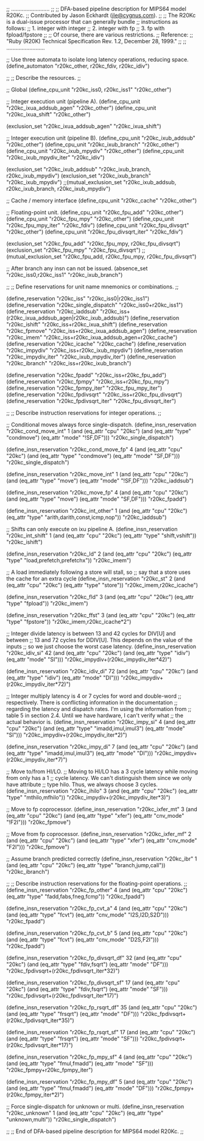 ;; .........................
;;
;; DFA-based pipeline description for MIPS64 model R20Kc.
;; Contributed by Jason Eckhardt (jle@cygnus.com).
;;
;; The R20Kc is a dual-issue processor that can generally bundle
;; instructions as follows:
;;   1. integer with integer
;;   2. integer with fp
;;   3. fp with fpload/fpstore 
;;
;; Of course, there are various restrictions.
;; Reference:
;;   "Ruby (R20K) Technical Specification Rev. 1.2, December 28, 1999."
;;
;; .........................

;; Use three automata to isolate long latency operations, reducing space.
(define_automaton "r20kc_other, r20kc_fdiv, r20kc_idiv")

;;
;; Describe the resources.
;;

;; Global
(define_cpu_unit "r20kc_iss0, r20kc_iss1" "r20kc_other")

;; Integer execution unit (pipeline A).
(define_cpu_unit "r20kc_ixua_addsub_agen" "r20kc_other")
(define_cpu_unit "r20kc_ixua_shift"       "r20kc_other")

(exclusion_set "r20kc_ixua_addsub_agen" "r20kc_ixua_shift")

;; Integer execution unit (pipeline B).
(define_cpu_unit "r20kc_ixub_addsub"      "r20kc_other")
(define_cpu_unit "r20kc_ixub_branch"      "r20kc_other")
(define_cpu_unit "r20kc_ixub_mpydiv"      "r20kc_other")
(define_cpu_unit "r20kc_ixub_mpydiv_iter" "r20kc_idiv")

(exclusion_set "r20kc_ixub_addsub" "r20kc_ixub_branch, r20kc_ixub_mpydiv")
(exclusion_set "r20kc_ixub_branch" "r20kc_ixub_mpydiv")
;;(mutual_exclusion_set "r20kc_ixub_addsub, r20kc_ixub_branch, r20kc_ixub_mpydiv")

;; Cache / memory interface
(define_cpu_unit "r20kc_cache" 	    "r20kc_other")

;; Floating-point unit.
(define_cpu_unit "r20kc_fpu_add"          "r20kc_other")
(define_cpu_unit "r20kc_fpu_mpy"          "r20kc_other")
(define_cpu_unit "r20kc_fpu_mpy_iter"     "r20kc_fdiv")
(define_cpu_unit "r20kc_fpu_divsqrt"      "r20kc_other")
(define_cpu_unit "r20kc_fpu_divsqrt_iter" "r20kc_fdiv")

(exclusion_set "r20kc_fpu_add" "r20kc_fpu_mpy, r20kc_fpu_divsqrt")
(exclusion_set "r20kc_fpu_mpy" "r20kc_fpu_divsqrt")
;;(mutual_exclusion_set "r20kc_fpu_add, r20kc_fpu_mpy, r20kc_fpu_divsqrt")

;; After branch any insn can not be issued.
(absence_set "r20kc_iss0,r20kc_iss1" "r20kc_ixub_branch")

;;
;; Define reservations for unit name mnemonics or combinations.
;;

(define_reservation "r20kc_iss"             "r20kc_iss0|r20kc_iss1")
(define_reservation "r20kc_single_dispatch" "r20kc_iss0+r20kc_iss1")
(define_reservation "r20kc_iaddsub"         "r20kc_iss+(r20kc_ixua_addsub_agen|r20kc_ixub_addsub)")
(define_reservation "r20kc_ishift"          "r20kc_iss+r20kc_ixua_shift")
(define_reservation "r20kc_fpmove"          "r20kc_iss+r20kc_ixua_addsub_agen")
(define_reservation "r20kc_imem"            "r20kc_iss+r20kc_ixua_addsub_agen+r20kc_cache")
(define_reservation "r20kc_icache"          "r20kc_cache")
(define_reservation "r20kc_impydiv"         "r20kc_iss+r20kc_ixub_mpydiv")
(define_reservation "r20kc_impydiv_iter"    "r20kc_ixub_mpydiv_iter")
(define_reservation "r20kc_ibranch"         "r20kc_iss+r20kc_ixub_branch")

(define_reservation "r20kc_fpadd"           "r20kc_iss+r20kc_fpu_add")
(define_reservation "r20kc_fpmpy"           "r20kc_iss+r20kc_fpu_mpy")
(define_reservation "r20kc_fpmpy_iter"      "r20kc_fpu_mpy_iter")
(define_reservation "r20kc_fpdivsqrt"       "r20kc_iss+r20kc_fpu_divsqrt")
(define_reservation "r20kc_fpdivsqrt_iter"  "r20kc_fpu_divsqrt_iter")

;;
;; Describe instruction reservations for integer operations.
;;

;; Conditional moves always force single-dispatch.
(define_insn_reservation "r20kc_cond_move_int" 1 
                         (and (eq_attr "cpu" "20kc")
			      (and (eq_attr "type" "condmove")
				   (eq_attr "mode" "!SF,DF")))
			 "r20kc_single_dispatch")

(define_insn_reservation "r20kc_cond_move_fp" 4 
                         (and (eq_attr "cpu" "20kc")
			      (and (eq_attr "type" "condmove")
				   (eq_attr "mode" "SF,DF")))
			 "r20kc_single_dispatch")

(define_insn_reservation "r20kc_move_int" 1
                         (and (eq_attr "cpu" "20kc")
			      (and (eq_attr "type" "move")
				   (eq_attr "mode" "!SF,DF")))
			 "r20kc_iaddsub")

(define_insn_reservation "r20kc_move_fp" 4
                         (and (eq_attr "cpu" "20kc")
			      (and (eq_attr "type" "move")
				   (eq_attr "mode" "SF,DF")))
			 "r20kc_fpadd")

(define_insn_reservation "r20kc_int_other" 1
                          (and (eq_attr "cpu" "20kc")
			       (eq_attr "type" "arith,darith,const,icmp,nop"))
			  "r20kc_iaddsub")

;; Shifts can only execute on ixu pipeline A.
(define_insn_reservation "r20kc_int_shift" 1
                          (and (eq_attr "cpu" "20kc")
			       (eq_attr "type" "shift,vshift"))
			  "r20kc_ishift")

(define_insn_reservation "r20kc_ld" 2 
                         (and (eq_attr "cpu" "20kc")
			      (eq_attr "type" "load,prefetch,prefetchx"))
			 "r20kc_imem")


;; A load immediately following a store will stall, so
;; say that a store uses the cache for an extra cycle
(define_insn_reservation "r20kc_st" 2 
                          (and (eq_attr "cpu" "20kc")
			       (eq_attr "type" "store"))
			  "r20kc_imem,r20kc_icache")

(define_insn_reservation "r20kc_fld" 3 
                         (and (eq_attr "cpu" "20kc")
			      (eq_attr "type" "fpload"))
			 "r20kc_imem")

(define_insn_reservation "r20kc_ffst" 3 
                         (and (eq_attr "cpu" "20kc")
			      (eq_attr "type" "fpstore"))
                         "r20kc_imem,r20kc_icache*2")

;; Integer divide latency is between 13 and 42 cycles for DIV[U] and between
;; 13 and 72 cycles for DDIV[U]. This depends on the value of the inputs
;; so we just choose the worst case latency.
(define_insn_reservation "r20kc_idiv_si" 42 
                         (and (eq_attr "cpu" "20kc")
			      (and (eq_attr "type" "idiv")
				   (eq_attr "mode" "SI")))
                         "r20kc_impydiv+(r20kc_impydiv_iter*42)")

(define_insn_reservation "r20kc_idiv_di" 72 
                         (and (eq_attr "cpu" "20kc")
			      (and (eq_attr "type" "idiv")
				   (eq_attr "mode" "DI")))
                         "r20kc_impydiv+(r20kc_impydiv_iter*72)")

;; Integer multiply latency is 4 or 7 cycles for word and double-word
;; respectively. There is conflicting information in the documentation
;; regarding the latency and dispatch rates. I'm using the information from
;; table 5 in section 2.4. Until we have hardware, I can't verify what
;; the actual behavior is.
(define_insn_reservation "r20kc_impy_si" 4 
                         (and (eq_attr "cpu" "20kc")
			      (and (eq_attr "type" "imadd,imul,imul3")
				   (eq_attr "mode" "SI")))
                         "r20kc_impydiv+(r20kc_impydiv_iter*2)")

(define_insn_reservation "r20kc_impy_di" 7 
                         (and (eq_attr "cpu" "20kc")
			      (and (eq_attr "type" "imadd,imul,imul3")
				   (eq_attr "mode" "DI")))
                         "r20kc_impydiv+(r20kc_impydiv_iter*7)")

;; Move to/from HI/LO.
;; Moving to HI/LO has a 3 cycle latency while moving from only has a 1
;; cycle latency. We can't distinguish them since we only have attribute
;; type hilo. Thus, we always choose 3 cycles.
(define_insn_reservation "r20kc_ihilo" 3 
                         (and (eq_attr "cpu" "20kc")
			      (eq_attr "type" "mthilo,mfhilo"))
                         "r20kc_impydiv+(r20kc_impydiv_iter*3)")

;; Move to fp coprocessor.
(define_insn_reservation "r20kc_ixfer_mt" 3 
                         (and (eq_attr "cpu" "20kc")
			      (and (eq_attr "type" "xfer")
				   (eq_attr "cnv_mode" "!F2I")))
                         "r20kc_fpmove")

;; Move from fp coprocessor.
(define_insn_reservation "r20kc_ixfer_mf" 2 
                          (and (eq_attr "cpu" "20kc")
			       (and (eq_attr "type" "xfer")
				    (eq_attr "cnv_mode" "F2I")))
  			"r20kc_fpmove")

;; Assume branch predicted correctly
(define_insn_reservation "r20kc_ibr" 1 
                         (and (eq_attr "cpu" "20kc")
			      (eq_attr "type" "branch,jump,call"))
                         "r20kc_ibranch")

;;
;; Describe instruction reservations for the floating-point operations.
;;
(define_insn_reservation "r20kc_fp_other" 4
                         (and (eq_attr "cpu" "20kc")
                              (eq_attr "type" "fadd,fabs,fneg,fcmp"))
                         "r20kc_fpadd")

(define_insn_reservation "r20kc_fp_cvt_a" 4
                         (and (eq_attr "cpu" "20kc")
                              (and (eq_attr "type" "fcvt")
				   (eq_attr "cnv_mode" "I2S,I2D,S2D")))
                         "r20kc_fpadd")

(define_insn_reservation "r20kc_fp_cvt_b" 5
                         (and (eq_attr "cpu" "20kc")
                              (and (eq_attr "type" "fcvt")
				   (eq_attr "cnv_mode" "D2S,F2I")))
                         "r20kc_fpadd")

(define_insn_reservation "r20kc_fp_divsqrt_df" 32
                         (and (eq_attr "cpu" "20kc")
                              (and (eq_attr "type" "fdiv,fsqrt")
                                   (eq_attr "mode" "DF")))
                         "r20kc_fpdivsqrt+(r20kc_fpdivsqrt_iter*32)")

(define_insn_reservation "r20kc_fp_divsqrt_sf" 17
                         (and (eq_attr "cpu" "20kc")
                              (and (eq_attr "type" "fdiv,fsqrt")
                                   (eq_attr "mode" "SF")))
                         "r20kc_fpdivsqrt+(r20kc_fpdivsqrt_iter*17)")

(define_insn_reservation "r20kc_fp_rsqrt_df" 35 
                         (and (eq_attr "cpu" "20kc")
                              (and (eq_attr "type" "frsqrt")
                                   (eq_attr "mode" "DF")))
                         "r20kc_fpdivsqrt+(r20kc_fpdivsqrt_iter*35)")

(define_insn_reservation "r20kc_fp_rsqrt_sf" 17
                         (and (eq_attr "cpu" "20kc")
                              (and (eq_attr "type" "frsqrt")
                                   (eq_attr "mode" "SF")))
                         "r20kc_fpdivsqrt+(r20kc_fpdivsqrt_iter*17)")

(define_insn_reservation "r20kc_fp_mpy_sf" 4
                         (and (eq_attr "cpu" "20kc")
                              (and (eq_attr "type" "fmul,fmadd")
                                   (eq_attr "mode" "SF")))
                         "r20kc_fpmpy+r20kc_fpmpy_iter")

(define_insn_reservation "r20kc_fp_mpy_df" 5
                         (and (eq_attr "cpu" "20kc")
                              (and (eq_attr "type" "fmul,fmadd")
                                   (eq_attr "mode" "DF")))
                         "r20kc_fpmpy+(r20kc_fpmpy_iter*2)")

;; Force single-dispatch for unknown or multi.
(define_insn_reservation "r20kc_unknown" 1 
                         (and (eq_attr "cpu" "20kc")
			      (eq_attr "type" "unknown,multi"))
                         "r20kc_single_dispatch")

;;
;; End of DFA-based pipeline description for MIPS64 model R20Kc.
;;
